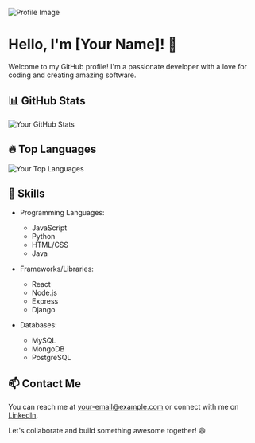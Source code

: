 <!-- Replace the below placeholder with your own image link -->
![Profile Image](https://example.com/your-image-link.png)

# Hello, I'm [Your Name]! 👋

Welcome to my GitHub profile! I'm a passionate developer with a love for coding and creating amazing software.

## 📊 GitHub Stats

![Your GitHub Stats](https://github-readme-stats.vercel.app/api?username=your-username&show_icons=true&theme=radical)

## 🔥 Top Languages

![Your Top Languages](https://github-readme-stats.vercel.app/api/top-langs/?username=your-username&layout=compact&theme=radical)

## 🚀 Skills

- Programming Languages: 
  - JavaScript
  - Python
  - HTML/CSS
  - Java

- Frameworks/Libraries: 
  - React
  - Node.js
  - Express
  - Django

- Databases: 
  - MySQL
  - MongoDB
  - PostgreSQL

## 📫 Contact Me

You can reach me at [your-email@example.com](mailto:your-email@example.com) or connect with me on [LinkedIn](https://www.linkedin.com/in/your-profile).

Let's collaborate and build something awesome together! 😄
